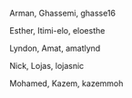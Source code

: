 Arman, Ghassemi, ghasse16

Esther, Itimi-elo, eloesthe

Lyndon, Amat, amatlynd

Nick, Lojas, lojasnic

Mohamed, Kazem, kazemmoh
